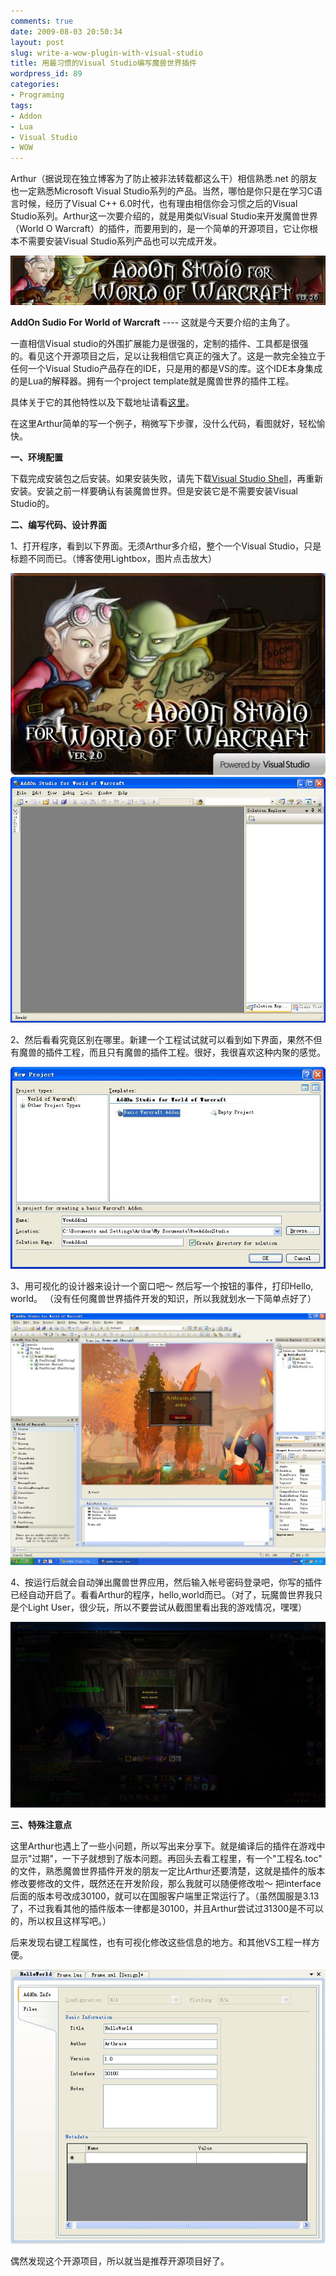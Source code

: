 ```yaml
---
comments: true
date: 2009-08-03 20:50:34
layout: post
slug: write-a-wow-plugin-with-visual-studio
title: 用最习惯的Visual Studio编写魔兽世界插件
wordpress_id: 89
categories:
- Programing
tags:
- Addon
- Lua
- Visual Studio
- WOW
---
```


Arthur（据说现在独立博客为了防止被非法转载都这么干）相信熟悉.net 的朋友也一定熟悉Microsoft Visual Studio系列的产品。当然，哪怕是你只是在学习C语言时候，经历了Visual C++ 6.0时代，也有理由相信你会习惯之后的Visual Studio系列。Arthur这一次要介绍的，就是用类似Visual Studio来开发魔兽世界（World O Warcraft）的插件，而要用到的，是一个简单的开源项目，它让你根本不需要安装Visual Studio系列产品也可以完成开发。




[     ![](/images/uploads/zb/AddOnStudioBanner.jpg)](/images/uploads/zb/AddOnStudioBanner.jpg)




**AddOn Sudio For World of Warcraft** ---- 这就是今天要介绍的主角了。




一直相信Visual studio的外围扩展能力是很强的，定制的插件、工具都是很强的。看见这个开源项目之后，足以让我相信它真正的强大了。这是一款完全独立于任何一个Visual Studio产品存在的IDE，只是用的都是VS的库。这个IDE本身集成的是Lua的解释器。拥有一个project template就是魔兽世界的插件工程。




具体关于它的其他特性以及下载地址请看[这里](http://addonstudio.codeplex.com/)。




在这里Arthur简单的写一个例子，稍微写下步骤，没什么代码，看图就好，轻松愉快。




**一、环境配置**




下载完成安装包之后安装。如果安装失败，请先下载[Visual Studio Shell](http://mschnlnine.vo.llnwd.net/d1/coding4fun/AddOnStudio/VSShell90SP1/vs_shell_isolated.enu.exe)，再重新安装。安装之前一样要确认有装魔兽世界。但是安装它是不需要安装Visual Studio的。







**二、编写代码、设计界面**




1、打开程序，看到以下界面。无须Arthur多介绍，整个一个Visual Studio，只是标题不同而已。（博客使用Lightbox，图片点击放大）




[     ![](/images/uploads/zb/2009-08-03_AddonForWOW.JPG)](/images/uploads/zb/2009-08-03_AddonForWOW.JPG)     [     ![](/images/uploads/zb/2009-08-03_AddonForWOW_UI.JPG)](/images/uploads/zb/2009-08-03_AddonForWOW_UI.JPG)




2、然后看看究竟区别在哪里。新建一个工程试试就可以看到如下界面，果然不但有魔兽的插件工程，而且只有魔兽的插件工程。很好，我很喜欢这种内聚的感觉。




[     ![](/images/uploads/zb/2009-08-03_AddonForWOW_NewProject.JPG)](/images/uploads/zb/2009-08-03_AddonForWOW_NewProject.JPG)




3、用可视化的设计器来设计一个窗口吧～ 然后写一个按钮的事件，打印Hello, world。 （没有任何魔兽世界插件开发的知识，所以我就划水一下简单点好了）




[     ![](/images/uploads/zb/2009-08-03_AddonForWOW_AllProjectInterface.JPG)](/images/uploads/zb/2009-08-03_AddonForWOW_AllProjectInterface.JPG)




4、按运行后就会自动弹出魔兽世界应用，然后输入帐号密码登录吧，你写的插件已经自动开启了。看看Arthur的程序，hello,world而已。（对了，玩魔兽世界我只是个Light User，很少玩，所以不要尝试从截图里看出我的游戏情况，嘿嘿）




[     ![](/images/uploads/zb/2009-08-03_AddonForWOW_Runtime.JPG)](/images/uploads/zb/2009-08-03_AddonForWOW_Runtime.JPG)







**三、特殊注意点**




这里Arthur也遇上了一些小问题，所以写出来分享下。就是编译后的插件在游戏中显示"过期"，一下子就想到了版本问题。再回头去看工程里，有一个"工程名.toc" 的文件，熟悉魔兽世界插件开发的朋友一定比Arthur还要清楚，这就是插件的版本修改要修改的文件，既然还在开发阶段，那么我就可以随便修改啦～ 把interface后面的版本号改成30100，就可以在国服客户端里正常运行了。（虽然国服是3.13了，不过我看其他的插件版本一律都是30100，并且Arthur尝试过31300是不可以的，所以权且这样写吧。）




后来发现右键工程属性，也有可视化修改这些信息的地方。和其他VS工程一样方便。




[     ![](/images/uploads/zb/2009-08-03_AddonForWOW_Property.JPG)](/images/uploads/zb/2009-08-03_AddonForWOW_Property.JPG)







偶然发现这个开源项目，所以就当是推荐开源项目好了。
